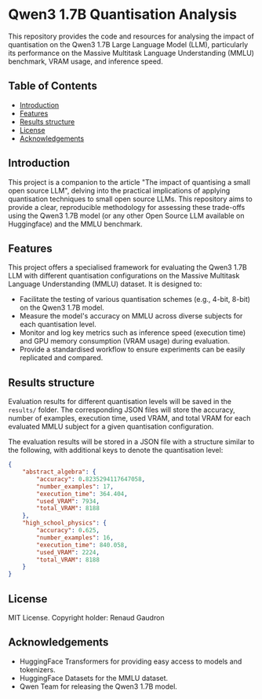 # Qwen3 1.7B Quantisation Analysis

This repository provides the code and resources for analysing the impact of quantisation on the Qwen3 1.7B Large Language Model (LLM), particularly its performance on the Massive Multitask Language Understanding (MMLU) benchmark, VRAM usage, and inference speed.

## Table of Contents
- [Introduction](#introduction)
- [Features](#features)
- [Results structure](#results-structure)
- [License](#license)
- [Acknowledgements](#acknowledgements)

## Introduction

This project is a companion to the article "The impact of quantising a small open source LLM", delving into the practical implications of applying quantisation techniques to small open source LLMs. This repository aims to provide a clear, reproducible methodology for assessing these trade-offs using the Qwen3 1.7B model (or any other Open Source LLM available on Huggingface) and the MMLU benchmark.

## Features

This project offers a specialised framework for evaluating the Qwen3 1.7B LLM with different quantisation configurations on the Massive Multitask Language Understanding (MMLU) dataset. It is designed to:

* Facilitate the testing of various quantisation schemes (e.g., 4-bit, 8-bit) on the Qwen3 1.7B model.
* Measure the model's accuracy on MMLU across diverse subjects for each quantisation level.
* Monitor and log key metrics such as inference speed (execution time) and GPU memory consumption (VRAM usage) during evaluation.
* Provide a standardised workflow to ensure experiments can be easily replicated and compared.

## Results structure

Evaluation results for different quantisation levels will be saved in the `results/` folder. The corresponding JSON files will store the accuracy, number of examples, execution time, used VRAM, and total VRAM for each evaluated MMLU subject for a given quantisation configuration.

The evaluation results will be stored in a JSON file with a structure similar to the following, with additional keys to denote the quantisation level:

```json
{
    "abstract_algebra": {
        "accuracy": 0.8235294117647058,
        "number_examples": 17,
        "execution_time": 364.404,
        "used_VRAM": 7934,
        "total_VRAM": 8188
    },
    "high_school_physics": {
        "accuracy": 0.625,
        "number_examples": 16,
        "execution_time": 840.058,
        "used_VRAM": 2224,
        "total_VRAM": 8188
    }
}
```

## License
MIT License. Copyright holder: Renaud Gaudron

## Acknowledgements
- HuggingFace Transformers for providing easy access to models and tokenizers.
- HuggingFace Datasets for the MMLU dataset.
- Qwen Team for releasing the Qwen3 1.7B model.